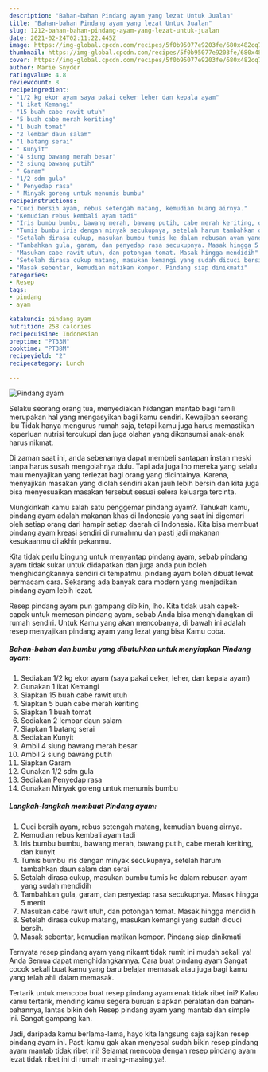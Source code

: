 ```yaml
---
description: "Bahan-bahan Pindang ayam yang lezat Untuk Jualan"
title: "Bahan-bahan Pindang ayam yang lezat Untuk Jualan"
slug: 1212-bahan-bahan-pindang-ayam-yang-lezat-untuk-jualan
date: 2021-02-24T02:11:22.445Z
image: https://img-global.cpcdn.com/recipes/5f0b95077e9203fe/680x482cq70/pindang-ayam-foto-resep-utama.jpg
thumbnail: https://img-global.cpcdn.com/recipes/5f0b95077e9203fe/680x482cq70/pindang-ayam-foto-resep-utama.jpg
cover: https://img-global.cpcdn.com/recipes/5f0b95077e9203fe/680x482cq70/pindang-ayam-foto-resep-utama.jpg
author: Marie Snyder
ratingvalue: 4.8
reviewcount: 8
recipeingredient:
- "1/2 kg ekor ayam saya pakai ceker leher dan kepala ayam"
- "1 ikat Kemangi"
- "15 buah cabe rawit utuh"
- "5 buah cabe merah keriting"
- "1 buah tomat"
- "2 lembar daun salam"
- "1 batang serai"
- " Kunyit"
- "4 siung bawang merah besar"
- "2 siung bawang putih"
- " Garam"
- "1/2 sdm gula"
- " Penyedap rasa"
- " Minyak goreng untuk menumis bumbu"
recipeinstructions:
- "Cuci bersih ayam, rebus setengah matang, kemudian buang airnya."
- "Kemudian rebus kembali ayam tadi"
- "Iris bumbu bumbu, bawang merah, bawang putih, cabe merah keriting, dan kunyit"
- "Tumis bumbu iris dengan minyak secukupnya, setelah harum tambahkan daun salam dan serai"
- "Setalah dirasa cukup, masukan bumbu tumis ke dalam rebusan ayam yang sudah mendidih"
- "Tambahkan gula, garam, dan penyedap rasa secukupnya. Masak hingga 5 menit"
- "Masukan cabe rawit utuh, dan potongan tomat. Masak hingga mendidih"
- "Setelah dirasa cukup matang, masukan kemangi yang sudah dicuci bersih."
- "Masak sebentar, kemudian matikan kompor. Pindang siap dinikmati"
categories:
- Resep
tags:
- pindang
- ayam

katakunci: pindang ayam 
nutrition: 258 calories
recipecuisine: Indonesian
preptime: "PT33M"
cooktime: "PT38M"
recipeyield: "2"
recipecategory: Lunch

---
```



![Pindang ayam](https://img-global.cpcdn.com/recipes/5f0b95077e9203fe/680x482cq70/pindang-ayam-foto-resep-utama.jpg)

Selaku seorang orang tua, menyediakan hidangan mantab bagi famili merupakan hal yang mengasyikan bagi kamu sendiri. Kewajiban seorang ibu Tidak hanya mengurus rumah saja, tetapi kamu juga harus memastikan keperluan nutrisi tercukupi dan juga olahan yang dikonsumsi anak-anak harus nikmat.

Di zaman  saat ini, anda sebenarnya dapat membeli santapan instan meski tanpa harus susah mengolahnya dulu. Tapi ada juga lho mereka yang selalu mau menyajikan yang terlezat bagi orang yang dicintainya. Karena, menyajikan masakan yang diolah sendiri akan jauh lebih bersih dan kita juga bisa menyesuaikan masakan tersebut sesuai selera keluarga tercinta. 



Mungkinkah kamu salah satu penggemar pindang ayam?. Tahukah kamu, pindang ayam adalah makanan khas di Indonesia yang saat ini digemari oleh setiap orang dari hampir setiap daerah di Indonesia. Kita bisa membuat pindang ayam kreasi sendiri di rumahmu dan pasti jadi makanan kesukaanmu di akhir pekanmu.

Kita tidak perlu bingung untuk menyantap pindang ayam, sebab pindang ayam tidak sukar untuk didapatkan dan juga anda pun boleh menghidangkannya sendiri di tempatmu. pindang ayam boleh dibuat lewat bermacam cara. Sekarang ada banyak cara modern yang menjadikan pindang ayam lebih lezat.

Resep pindang ayam pun gampang dibikin, lho. Kita tidak usah capek-capek untuk memesan pindang ayam, sebab Anda bisa menghidangkan di rumah sendiri. Untuk Kamu yang akan mencobanya, di bawah ini adalah resep menyajikan pindang ayam yang lezat yang bisa Kamu coba.

<!--inarticleads1-->

##### Bahan-bahan dan bumbu yang dibutuhkan untuk menyiapkan Pindang ayam:

1. Sediakan 1/2 kg ekor ayam (saya pakai ceker, leher, dan kepala ayam)
1. Gunakan 1 ikat Kemangi
1. Siapkan 15 buah cabe rawit utuh
1. Siapkan 5 buah cabe merah keriting
1. Siapkan 1 buah tomat
1. Sediakan 2 lembar daun salam
1. Siapkan 1 batang serai
1. Sediakan  Kunyit
1. Ambil 4 siung bawang merah besar
1. Ambil 2 siung bawang putih
1. Siapkan  Garam
1. Gunakan 1/2 sdm gula
1. Sediakan  Penyedap rasa
1. Gunakan  Minyak goreng untuk menumis bumbu




<!--inarticleads2-->

##### Langkah-langkah membuat Pindang ayam:

1. Cuci bersih ayam, rebus setengah matang, kemudian buang airnya.
1. Kemudian rebus kembali ayam tadi
1. Iris bumbu bumbu, bawang merah, bawang putih, cabe merah keriting, dan kunyit
1. Tumis bumbu iris dengan minyak secukupnya, setelah harum tambahkan daun salam dan serai
1. Setalah dirasa cukup, masukan bumbu tumis ke dalam rebusan ayam yang sudah mendidih
1. Tambahkan gula, garam, dan penyedap rasa secukupnya. Masak hingga 5 menit
1. Masukan cabe rawit utuh, dan potongan tomat. Masak hingga mendidih
1. Setelah dirasa cukup matang, masukan kemangi yang sudah dicuci bersih.
1. Masak sebentar, kemudian matikan kompor. Pindang siap dinikmati




Ternyata resep pindang ayam yang nikamt tidak rumit ini mudah sekali ya! Anda Semua dapat menghidangkannya. Cara buat pindang ayam Sangat cocok sekali buat kamu yang baru belajar memasak atau juga bagi kamu yang telah ahli dalam memasak.

Tertarik untuk mencoba buat resep pindang ayam enak tidak ribet ini? Kalau kamu tertarik, mending kamu segera buruan siapkan peralatan dan bahan-bahannya, lantas bikin deh Resep pindang ayam yang mantab dan simple ini. Sangat gampang kan. 

Jadi, daripada kamu berlama-lama, hayo kita langsung saja sajikan resep pindang ayam ini. Pasti kamu gak akan menyesal sudah bikin resep pindang ayam mantab tidak ribet ini! Selamat mencoba dengan resep pindang ayam lezat tidak ribet ini di rumah masing-masing,ya!.

